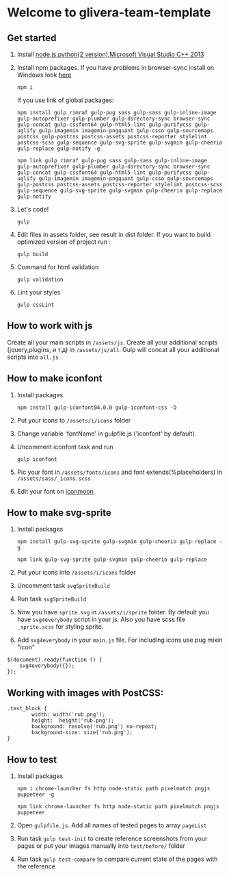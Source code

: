 # Welcome to glivera-team-template

## Get started

1.  Install [node.js](https://nodejs.org/),[python(2 version)](https://www.python.org/downloads/release/python-2710/),[Microsoft Visual Studio C++ 2013](https://support.microsoft.com/ru-ru/help/3179560/update-for-visual-c-2013-and-visual-c-redistributable-package)

2.  Install npm packages. If you have problems in browser-sync install on Windows look [here](http://www.browsersync.io/docs/#windows-users)

        npm i

    If you use link of global packages:

        npm install gulp rimraf gulp-pug sass gulp-sass gulp-inline-image gulp-autoprefixer gulp-plumber gulp-directory-sync browser-sync gulp-concat gulp-cssfont64 gulp-html5-lint gulp-purifycss gulp-uglify gulp-imagemin imagemin-pngquant gulp-csso gulp-sourcemaps postcss gulp-postcss postcss-assets postcss-reporter stylelint postcss-scss gulp-sequence gulp-svg-sprite gulp-svgmin gulp-cheerio gulp-replace gulp-notify -g

        npm link gulp rimraf gulp-pug sass gulp-sass gulp-inline-image gulp-autoprefixer gulp-plumber gulp-directory-sync browser-sync gulp-concat gulp-cssfont64 gulp-html5-lint gulp-purifycss gulp-uglify gulp-imagemin imagemin-pngquant gulp-csso gulp-sourcemaps gulp-postcss postcss-assets postcss-reporter stylelint postcss-scss gulp-sequence gulp-svg-sprite gulp-svgmin gulp-cheerio gulp-replace gulp-notify

3.  Let's code!

        gulp

4.  Edit files in assets folder, see result in dist folder. If you want to build optimized version of project run :

        gulp build

5.  Command for html validation

        gulp validation

6.  Lint your styles

        gulp cssLint

## How to work with js

Create all your main scripts in `/assets/js`. Create all your additional scripts (jquery,plugins, и т.д) in `/assets/js/all`. Gulp will concat all your additional scripts into `all.js`

## How to make iconfont

1.  Install packages

        npm install gulp-iconfont@4.0.0 gulp-iconfont-css -D

2.  Put your icons to `/assets/i/icons` folder
3.  Change variable 'fontName' in gulpfile.js ('iconfont' by default).
4.  Uncomment iconfont task and run

        gulp iconfont

5.  Pic your font in `/assets/fonts/icons` and font extends(%placeholders) in `/assets/sass/_icons.scss`
6.  Edit your font on [iconmoon](https://icomoon.io)

## How to make svg-sprite

1.  Install packages

        npm install gulp-svg-sprite gulp-svgmin gulp-cheerio gulp-replace -g

        npm link gulp-svg-sprite gulp-svgmin gulp-cheerio gulp-replace

2.  Put your icons into `/assets/i/icons` folder
3.  Uncomment task `svgSpriteBuild`
4.  Run task `svgSpriteBuild`
5.  Now you have `sprite.svg` in `/assets/i/sprite` folder. By default you have `svg4everybody` script in your js. Also you have scss file `_sprite.scss` for styling sprite.
6.  Add `svg4everybody` in your `main.js` file. For including icons use pug mixin "icon"

```
$(document).ready(function () {
	svg4everybody({});
});
```

## Working with images with PostCSS:

```
.test_block {
        width: width('rub.png');
        height:  height('rub.png');
        background: resolve('rub.png') no-repeat;
        background-size: size('rub.png');
}
```

## How to test

1.  Install packages

        npm i chrome-launcher fs http node-static path pixelmatch pngjs puppeteer -g

        npm link chrome-launcher fs http node-static path pixelmatch pngjs puppeteer

2.  Open `gulpfile.js`. Add all names of tested pages to array `pageList`

3.  Run task `gulp test-init` to create reference screenshots from your pages or put your images manually into `test/before/` folder

4.  Run task `gulp test-compare` to compare current state of the pages with the reference
